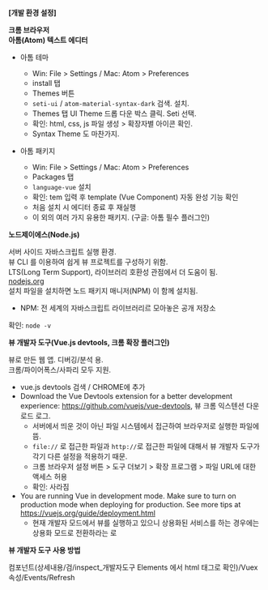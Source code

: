 **[개발 환경 설정]**

**크롬 브라우저**  
**아톰(Atom) 텍스트 에디터**  

- 아톰 테마
	- Win: File > Settings / Mac: Atom > Preferences 
	- install 탭
	- Themes 버튼
	- `seti-ui` / `atom-material-syntax-dark` 검색. 설치.
	- Themes 탭 UI Theme 드롭 다운 박스 클릭. Seti 선택.
	- 확인: html, css, js 파일 생성 > 확장자별 아이콘 확인.
	- Syntax Theme 도 마찬가지.

- 아톰 패키지
	- Win: File > Settings / Mac: Atom > Preferences
	- Packages 탭
	- `language-vue` 설치
	- 확인: tem 입력 후 template (Vue Component) 자동 완성 기능 확인
	- 처음 설치 시 에디터 종료 후 재실행
	- 이 외의 여러 가지 유용한 패키지. (구글: 아톰 필수 플러그인)

**노드제이에스(Node.js)**  

서버 사이드 자바스크립트 실행 환경.  
뷰 CLI 를 이용하여 쉽게 뷰 프로젝트를 구성하기 위함.  
LTS(Long Term Support), 라이브러리 호환성 관점에서 더 도움이 됨.  
[nodejs.org](nodejs.org)  
설치 파일을 설치하면 노드 패키지 매니저(NPM) 이 함께 설치됨.

- NPM: 전 세계의 자바스크립트 라이브러리르 모아놓은 공개 저장소

확인: `node -v`

**뷰 개발자 도구(Vue.js devtools, 크롬 확장 플러그인)**  

뷰로 만든 웹 앱. 디버깅/분석 용.  
크롬/파이어폭스/사파리 모두 지원.  

- vue.js devtools 검색 / CHROME에 추가
- Download the Vue Devtools extension for a better development experience:
  https://github.com/vuejs/vue-devtools, 뷰 크롬 익스텐션 다운로드 로그.
  - 서버에서 띄운 것이 아닌 파일 시스템에서 접근하여 브라우저로 실행한 파일에 뜸.
  - `file://` 로 접근한 파일과 `http://`로 접근한 파일에 대해서 뷰 개발자 도구가 각기 다른 설정을 적용하기 때문.
  - 크롬 브라우저 설정 버튼 > 도구 더보기 > 확장 프로그램 > 파일 URL에 대한 액세스 허용
  - 확인: 사라짐
- You are running Vue in development mode.
  Make sure to turn on production mode when deploying for production.
  See more tips at https://vuejs.org/guide/deployment.html
  - 현재 개발자 모드에서 뷰를 실행하고 있으니 상용화된 서비스를 하는 경우에는 상용화 모드로 전환하라는 로
  
**뷰 개발자 도구 사용 방법**

컴포넌트(상세내용/검/inspect_개발자도구 Elements 에서 html 태그로 확인)/Vuex 속성/Events/Refresh

